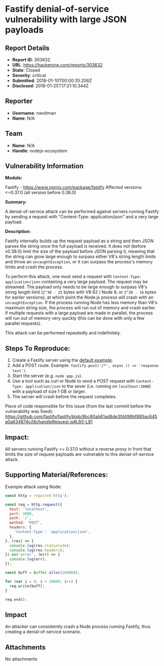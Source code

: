 # Fastify denial-of-service vulnerability with large JSON payloads

## Report Details
- **Report ID**: 303632
- **URL**: https://hackerone.com/reports/303632
- **State**: Closed
- **Severity**: critical
- **Submitted**: 2018-01-10T00:00:35.206Z
- **Disclosed**: 2018-01-25T17:21:10.344Z

## Reporter
- **Username**: nwoltman
- **Name**: N/A

## Team
- **Name**: N/A
- **Handle**: nodejs-ecosystem

## Vulnerability Information
**Module:**

Fastify - https://www.npmjs.com/package/fastify
Affected versions: <=0.37.0 (all version before 0.38.0)

**Summary:**

A denial-of-service attack can be performed against servers running Fastify by sending a request with "Content-Type: application/json" and a very large payload.

**Description:**

Fastify internally builds up the request payload as a string and then JSON parses the string once the full payload is received. It does not (before v0.38.0) limit the size of the payload before JSON parsing it, meaning that the string can grow large enough to surpass either V8's string length limits and throw an `uncaughtException`, or it can surpass the process's memory limits and crash the process.

To perform this attack, one must send a request with `Content-Type: application/json` containing a very large payload. The request may be streamed. The payload only needs to be large enough to surpass V8's string length limit (`2^30 - 25` bytes with V8 62 / Node 9, or `2^28 - 16` bytes for earlier versions), at which point the Node.js process will crash with an `uncaughtException`. If the process running Node has less memory than V8's maximum string size, the process will run out of memory and crash earlier. If multiple requests with a large payload are made in parallel, the process will run out of memory very quickly (this can be done with only a few parallel requests).

This attack can be performed repeatedly and indefinitely.

## Steps To Reproduce:

  1. Create a Fastify server using the [default example](https://github.com/fastify/fastify#example).
  2. Add a POST route. Example: `fastify.post('/*', async () => 'response text')`.
  3. Start the server (e.g. `node app.js`).
  4. Use a tool such as curl or Node to send a POST request with `Content-Type: application/json` to the sever (i.e. running on `localhost:3000`) with a payload of size 1 GB or larger.
  5. The server will crash before the request completes.

Piece of code responsible for this issue (from the last commit before the vulnerability was fixed): https://github.com/fastify/fastify/blob/8bc80ab61ad8de3fd498bf885ac645a0a634874c/lib/handleRequest.js#L60-L81

## Impact:

All servers running Fastify <= 0.37.0 without a reverse proxy in front that limits the size of request payloads are vulnerable to this denial-of-service attack.

## Supporting Material/References:

Example attack using Node:

```js
const http = require('http');

const req = http.request({
  host: 'localhost',
  port: 3000,
  path: '/',
  method: 'POST',
  headers: {
    'Content-Type': 'application/json',
  },
}, (res) => {
  console.log(res.statusCode);
  console.log(res.headers);
}).on('error', (err) => {
  console.log(err);
});

const buff = Buffer.alloc(100000);

for (var i = 0; i < 20000; i++) {
  req.write(buff);
}

req.end();
```

## Impact

An attacker can consistently crash a Node process running Fastify, thus creating a denial-of-service scenario.

## Attachments
No attachments
